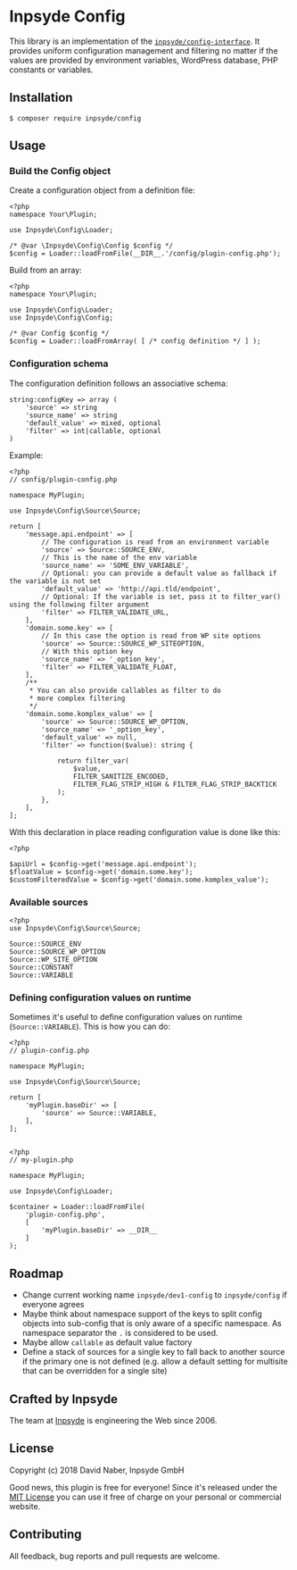 # Inpsyde Config

This library is an implementation of the [`inpsyde/config-interface`](https://github.com/inpsyde/config-interface/). It provides uniform configuration management and filtering no matter if the values are provided by environment variables, WordPress database, PHP constants or variables.

## Installation

```
$ composer require inpsyde/config
```

## Usage

### Build the Config object

Create a configuration object from a definition file:

    <?php
    namespace Your\Plugin;
    
    use Inpsyde\Config\Loader;
    
    /* @var \Inpsyde\Config\Config $config */
    $config = Loader::loadFromFile(__DIR__.'/config/plugin-config.php');

Build from an array:

    <?php
    namespace Your\Plugin;
    
    use Inpsyde\Config\Loader;
    use Inpsyde\Config\Config;
    
    /* @var Config $config */
    $config = Loader::loadFromArray( [ /* config definition */ ] );


### Configuration schema

The configuration definition follows an associative schema:

    string:configKey => array (
        'source' => string
        'source_name' => string
        'default_value' => mixed, optional
        'filter' => int|callable, optional
    )

Example:

    <?php
    // config/plugin-config.php
    
    namespace MyPlugin;
    
    use Inpsyde\Config\Source\Source;
    
    return [
        'message.api.endpoint' => [
            // The configuration is read from an environment variable
            'source' => Source::SOURCE_ENV,
            // This is the name of the env variable
            'source_name' => 'SOME_ENV_VARIABLE',
            // Optional: you can provide a default value as fallback if the variable is not set
            'default_value' => 'http://api.tld/endpoint',
            // Optional: If the variable is set, pass it to filter_var() using the following filter argument
            'filter' => FILTER_VALIDATE_URL,
        ],
        'domain.some.key' => [
            // In this case the option is read from WP site options
            'source' => Source::SOURCE_WP_SITEOPTION,
            // With this option key
            'source_name' => '_option_key',
            'filter' => FILTER_VALIDATE_FLOAT,
        ],
        /**
         * You can also provide callables as filter to do
         * more complex filtering
         */
        'domain.some.komplex_value' => [
            'source' => Source::SOURCE_WP_OPTION,
            'source_name' => '_option_key',
            'default_value' => null,
            'filter' => function($value): string {
    
                return filter_var(
                    $value,
                    FILTER_SANITIZE_ENCODED,
                    FILTER_FLAG_STRIP_HIGH & FILTER_FLAG_STRIP_BACKTICK
                );
            },
        ],
    ];


With this declaration in place reading configuration value is done like this:

    <?php
    
    $apiUrl = $config->get('message.api.endpoint');
    $floatValue = $config->get('domain.some.key');
    $customFilteredValue = $config->get('domain.some.komplex_value');


### Available sources

    <?php
    use Inpsyde\Config\Source\Source;
    
    Source::SOURCE_ENV
    Source::SOURCE_WP_OPTION
    Source::WP_SITE_OPTION
    Source::CONSTANT
    Source::VARIABLE

### Defining configuration values on runtime

Sometimes it's useful to define configuration values on runtime (`Source::VARIABLE`). This is how you can do:

    <?php
    // plugin-config.php
    
    namespace MyPlugin;
    
    use Inpsyde\Config\Source\Source;
    
    return [
        'myPlugin.baseDir' => [
            'source' => Source::VARIABLE,
        ],
    ];


    <?php
    // my-plugin.php
    
    namespace MyPlugin;
    
    use Inpsyde\Config\Loader;
    
    $container = Loader::loadFromFile(
        'plugin-config.php',
        [
            'myPlugin.baseDir' => __DIR__
        ]
    );

## Roadmap

 * Change current working name `inpsyde/dev1-config` to `inpsyde/config` if everyone agrees
 * Maybe think about namespace support of the keys to split config objects into sub-config that is only aware of a specific namespace. As namespace separator the `.` is considered to be used.
 * Maybe allow `callable` as default value factory
 * Define a stack of sources for a single key to fall back to another source if the primary one is not defined (e.g. allow a default setting for multisite that can be overridden for a single site)

## Crafted by Inpsyde

The team at [Inpsyde](https://inpsyde.com) is engineering the Web since 2006.

## License

Copyright (c) 2018 David Naber, Inpsyde GmbH

Good news, this plugin is free for everyone! Since it's released under the [MIT License](LICENSE) you can use it free of charge on your personal or commercial website.

## Contributing

All feedback, bug reports and pull requests are welcome.
